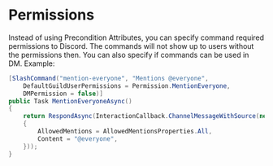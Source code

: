 # Permissions

Instead of using Precondition Attributes, you can specify command required permissions to Discord. The commands will not show up to users without the permissions then. You can also specify if commands can be used in DM. Example:
```cs
[SlashCommand("mention-everyone", "Mentions @everyone",
    DefaultGuildUserPermissions = Permission.MentionEveryone,
    DMPermission = false)]
public Task MentionEveryoneAsync()
{
    return RespondAsync(InteractionCallback.ChannelMessageWithSource(new()
    {
        AllowedMentions = AllowedMentionsProperties.All,
        Content = "@everyone",
    }));
}
```